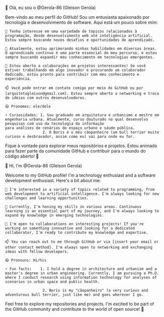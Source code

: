 👋 Olá, eu sou o @Gerola-86 (Gleison Gerola)

Bem-vindo ao meu perfil do GitHub! Sou um entusiasta apaixonado por tecnologia e desenvolvimento de software. Aqui está um pouco sobre mim:

    👀 Tenho interesse em uma variedade de tópicos relacionados à programação, desde desenvolvimento web até inteligência artificial. Estou sempre buscando novos desafios e oportunidades de aprendizado.

    🌱 Atualmente, estou aprimorando minhas habilidades em diversas áreas. O aprendizado contínuo é uma parte essencial do meu percurso, e estou sempre buscando expandir meu conhecimento em tecnologias emergentes.

    💞️ Estou aberto a colaborações em projetos interessantes! Se você estiver trabalhando em algo inovador e procurando um colaborador dedicado, estou pronto para contribuir com meu conhecimento e experiência.

    📫 Você pode entrar em contato comigo por meio do GitHub ou por [arquitetogleison@gmail.com]. Estou sempre aberto a networking e troca de ideias com outros desenvolvedores.

    😄 Pronomes: ele/dele

    ⚡ Curiosidades: 1. Sou graduado em arquitetura e urbanismo e mestre em engenharia urbana. Atualmente, curso douturado no qual desenvolvo pesquisas com uso da tecnologia da informação
    para análises de cenários do espaço urbano e sáude pública.
                     2. O Boris é o meu câopanheiro (um bull terrier muito curioso e desbravador, assim como eu) vai para onde eu for.

Fique à vontade para explorar meus repositórios e projetos. Estou animado para fazer parte da comunidade GitHub e contribuir para o mundo do código aberto! 🚀

👋 Hi, I'm @Gerola-86 (Gleison Gerola)

Welcome to my GitHub profile! I'm a technology enthusiast and a software development enthusiast. Here's a bit about me:

    👀 I'm interested in a variety of topics related to programming, from web development to artificial intelligence. I'm always looking for new challenges and learning opportunities.

    🌱 Currently, I'm honing my skills in various areas. Continuous learning is an essential part of my journey, and I'm always looking to expand my knowledge in emerging technologies.

    💞️ I'm open to collaborations on interesting projects! If you're working on something innovative and looking for a dedicated collaborator, I'm ready to contribute my knowledge and expertise.

    📫 You can reach out to me through GitHub or via [insert your email or other contact method]. I'm always open to networking and exchanging ideas with fellow developers.

    😄 Pronouns: Hi/his

    ⚡ Fun facts:    1. I hold a degree in architecture and urbanism and a master's degree in urban engineering. Currently, I am pursuing a Ph.D. where I conduct research using information technology for analyses of scenarios in urban space and public health.

                     2. Boris is my "cãopanheiro" (a very curious and adventurous bull terrier, just like me) and goes wherever I go.

Feel free to explore my repositories and projects. I'm excited to be part of the GitHub community and contribute to the world of open source! 🚀

<!---
Gerola-86/Gerola-86 is a ✨ special ✨ repository because its `README.md` (this file) appears on your GitHub profile.
You can click the Preview link to take a look at your changes.
--->
